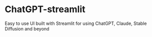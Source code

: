 # ChatGPT-streamlit
Easy to use UI built with Streamlit for using ChatGPT, Claude, Stable Diffusion and beyond
